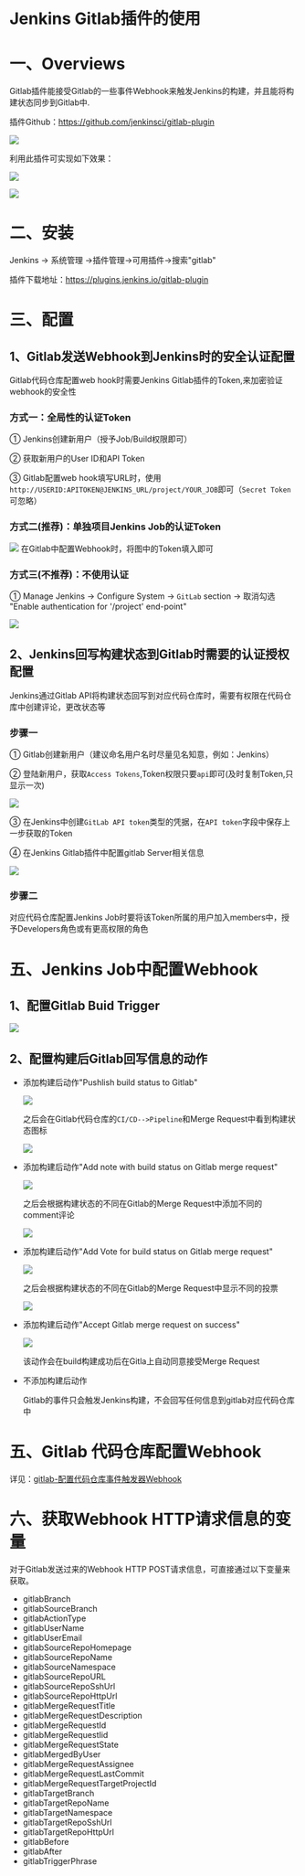 # Jenkins Gitlab插件的使用

# 一、Overviews

Gitlab插件能接受Gitlab的一些事件Webhook来触发Jenkins的构建，并且能将构建状态同步到Gitlab中.

插件Github：https://github.com/jenkinsci/gitlab-plugin

![](../assets/jenkins-gitlab插件的使用-0.png)

利用此插件可实现如下效果：

![](../assets/jenkins-gitlab插件的使用-00.png)

![](../assets/jenkins-gitlab插件的使用-01.png)

# 二、安装

Jenkins -> 系统管理 ->插件管理->可用插件->搜索"gitlab"

插件下载地址：https://plugins.jenkins.io/gitlab-plugin

# 三、配置

## 1、Gitlab发送Webhook到Jenkins时的安全认证配置

Gitlab代码仓库配置web hook时需要Jenkins Gitlab插件的Token,来加密验证webhook的安全性

### 方式一：全局性的认证Token

  ① Jenkins创建新用户（授予Job/Build权限即可）

  ② 获取新用户的User ID和API Token

  ③ Gitlab配置web hook填写URL时，使用`http://USERID:APITOKEN@JENKINS_URL/project/YOUR_JOB`即可（`Secret Token`可忽略）

### 方式二(推荐)：单独项目Jenkins Job的认证Token

  ![](../assets/jenkins-gitlab插件的使用-1.png)
  在Gitlab中配置Webhook时，将图中的Token填入即可

### 方式三(不推荐)：不使用认证

  ① Manage Jenkins -> Configure System -> `GitLab` section -> 取消勾选 "Enable authentication for '/project' end-point"

  ![](../assets/jenkins-gitlab插件的使用-2.png)

## 2、Jenkins回写构建状态到Gitlab时需要的认证授权配置

Jenkins通过Gitlab API将构建状态回写到对应代码仓库时，需要有权限在代码仓库中创建评论，更改状态等

### 步骤一

  ① Gitlab创建新用户（建议命名用户名时尽量见名知意，例如：Jenkins）

  ② 登陆新用户，获取`Access Tokens`,Token权限只要`api`即可(及时复制Token,只显示一次)

   ![](../assets/jenkins-gitlab插件的使用-3.png)

  ③ 在Jenkins中创建`GitLab API token`类型的凭据，在`API token`字段中保存上一步获取的Token

  ④ 在Jenkins Gitlab插件中配置gitlab Server相关信息

   ![](../assets/jenkins-gitlab插件的使用-4.png)

### 步骤二

  对应代码仓库配置Jenkins Job时要将该Token所属的用户加入members中，授予Developers角色或有更高权限的角色

# 五、Jenkins Job中配置Webhook

## 1、配置Gitlab Buid Trigger

   ![](../assets/jenkins-gitlab插件的使用-12.png)

## 2、配置构建后Gitlab回写信息的动作

- 添加构建后动作"Pushlish build status to Gitlab"

   ![](../assets/jenkins-gitlab插件的使用-5.png)

   之后会在Gitlab代码仓库的`CI/CD-->Pipeline`和Merge Request中看到构建状态图标

    ![](../assets/jenkins-gitlab插件的使用-6.png)

- 添加构建后动作"Add note with build status on Gitlab merge request"

   ![](../assets/jenkins-gitlab插件的使用-7.png)

   之后会根据构建状态的不同在Gitlab的Merge Request中添加不同的comment评论

   ![](../assets/jenkins-gitlab插件的使用-8.png)

- 添加构建后动作"Add Vote for build status on Gitlab merge request"

   ![](../assets/jenkins-gitlab插件的使用-9.png)

   之后会根据构建状态的不同在Gitlab的Merge Request中显示不同的投票

   ![](../assets/jenkins-gitlab插件的使用-10.png)

- 添加构建后动作"Accept Gitlab merge request on success"

   ![](../assets/jenkins-gitlab插件的使用-11.png)

   该动作会在build构建成功后在Gitla上自动同意接受Merge Request

- 不添加构建后动作

  Gitlab的事件只会触发Jenkins构建，不会回写任何信息到gitlab对应代码仓库中

# 五、Gitlab 代码仓库配置Webhook

详见：[gitlab-配置代码仓库事件触发器Webhook](gitlab-配置代码仓库事件触发器Webhook.md)

# 六、获取Webhook HTTP请求信息的变量

对于Gitlab发送过来的Webhook HTTP POST请求信息，可直接通过以下变量来获取。

- gitlabBranch
- gitlabSourceBranch
- gitlabActionType
- gitlabUserName
- gitlabUserEmail
- gitlabSourceRepoHomepage
- gitlabSourceRepoName
- gitlabSourceNamespace
- gitlabSourceRepoURL
- gitlabSourceRepoSshUrl
- gitlabSourceRepoHttpUrl
- gitlabMergeRequestTitle
- gitlabMergeRequestDescription
- gitlabMergeRequestId
- gitlabMergeRequestIid
- gitlabMergeRequestState
- gitlabMergedByUser
- gitlabMergeRequestAssignee
- gitlabMergeRequestLastCommit
- gitlabMergeRequestTargetProjectId
- gitlabTargetBranch
- gitlabTargetRepoName
- gitlabTargetNamespace
- gitlabTargetRepoSshUrl
- gitlabTargetRepoHttpUrl
- gitlabBefore
- gitlabAfter
- gitlabTriggerPhrase
